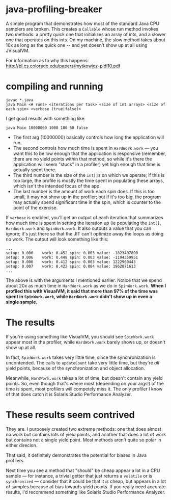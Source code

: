 java-profiling-breaker
======================

A simple program that demonstrates how most of the standard Java CPU samplers are broken. This creates a `Callable` whose run method invokes two methods: a pretty quick one that initializes an array of ints, and a slower one that operates on this ints. On my machine, the slow method takes about 10x as long as the quick one -- and yet doesn't show up at all using JVisualVM.

For information as to why this happens: http://pl.cs.colorado.edu/papers/mytkowicz-pldi10.pdf

compiling and running
=====================

    javac *.java
    java Main <# runs> <iterations per task> <size of int arrays> <size of each spin> <verbose (true|false)>

I get good results with something like:

    java Main 10000000 1000 100 50 false

- The first arg (10000000) basically controls how long the application will run.
- The second controls how much time is spent in `HardWork.work` &mdash; you want this to be low enough that the application is responsive (remember, there are no yield points within that method, so while it's there the application will seem "stuck" in a profiler) yet high enough that time is actually spent there.
- The third number is the size of the `int[]`s on which we operate; if this is too large, the profile is mostly the time spent in populating these arrays, which isn't the intended focus of the app.
- The last number is the amount of work each spin does. If this is too small, it may not show up in the profiler; but if it's too big, the program may actually spend significant time in the spin, which is counter to the point of the exercise.

If `verbose` is enabled, you'll get an output of each iteration that summarizes how much time is spent in setting the iteration up (ie populating the `int[]`, `HardWork.work` and `SpinWork.work`. It also outputs a value that you can ignore; it's just there so that the JIT can't optimize away the loops as doing no work. The output will look something like this:

    ...
    setup: 0.006	work: 0.452	spin: 0.003	value: -1823407890
    setup: 0.006	work: 0.448	spin: 0.003	value: -1194359951
    setup: 0.006	work: 0.412	spin: 0.003	value: 1222960443
    setup: 0.007	work: 0.422	spin: 0.004	value: 1962871613
    ...

The above is with the arguments I mentioned earlier. Notice that we spend about 20x as much time in `HardWork.work` as we do in `SpinWork.work`. **When I profiled this with VisualVM, it said that more than 97% of the time was spent in `SpinWork.work`, while `HardWork.work` didn't show up in even a single sample.**

The results
===========

If you're using something like VisualVM, you should see `SpinWork.work` appear most in the profiler, while `HardWork.work` barely shows up, or doesn't show up at all.

In fact, `SpinWork.work` takes very little time, since the synchronization is uncontended. The calls to `updateCount` take very little time, but they're _all_ yield points, because of the synchronization and object allocation.

Meanwhile, `HardWork.work` takes a lot of time, but doesn't contain any yield points. So, even though that's where most (depending on your args!) of the time is spent, most profilers will competely miss it. The only profiler I know of that does catch it is Solaris Studio Performance Analyzer.

These results seem contrived
============================

They are. I purposely created two extreme methods: one that does almost no work but contains lots of yield points, and another that does a lot of work but contains not a single yield point. Most methods aren't quite so polar in either direcion.

That said, it definitely demonstrates the potential for biases in Java profilers.

Next time you see a method that "should" be cheap appear a lot in a CPU sample &mdash; for instance, a trivial getter that just returns a `volatile` or is `synchronized` &mdash; consider that it could be that it _is_ cheap, but appears in a lot of samples because of bias towards yield points. If you really need accurate results, I'd recommend something like Solaris Studio Performance Analyzer.
